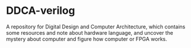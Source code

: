 # DDCA-verilog
A repository for Digital Design and Computer Architecture, which contains some resources and note about hardware language, and uncover the mystery about computer and figure how computer or FPGA works.
